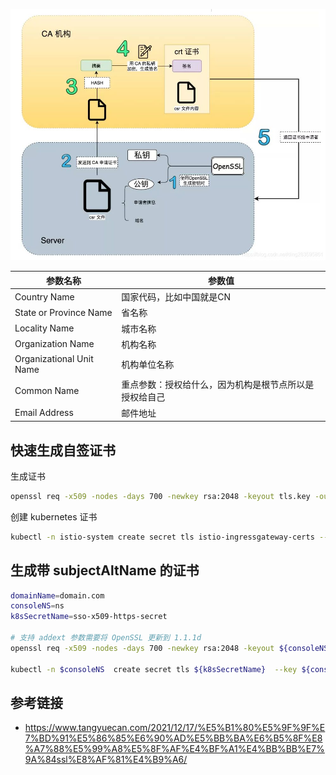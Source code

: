 ![img](.assets/生成自签证书/ssl.jpeg)

| 参数名称                 | 参数值                                                 |
| ------------------------ | ------------------------------------------------------ |
| Country Name             | 国家代码，比如中国就是CN                               |
| State or Province Name   | 省名称                                                 |
| Locality Name            | 城市名称                                               |
| Organization Name        | 机构名称                                               |
| Organizational Unit Name | 机构单位名称                                           |
| Common Name              | 重点参数：授权给什么，因为机构是根节点所以是授权给自己 |
| Email Address            | 邮件地址                                               |



## 快速生成自签证书

生成证书

```bash
openssl req -x509 -nodes -days 700 -newkey rsa:2048 -keyout tls.key -out  ca.crt -subj "/CN=poc.com"
```

创建 kubernetes 证书

```bash
kubectl -n istio-system create secret tls istio-ingressgateway-certs --key tls.key --cert ca.crt --dry-run -o yaml | kubectl apply  -f -
```

## 生成带 subjectAltName 的证书

```bash
domainName=domain.com
consoleNS=ns
k8sSecretName=sso-x509-https-secret

# 支持 addext 参数需要将 OpenSSL 更新到 1.1.1d
openssl req -x509 -nodes -days 700 -newkey rsa:2048 -keyout ${consoleNS}-tls.key -out ${consoleNS}-ca.crt -subj "/CN=${domainName}" -addext "subjectAltName = DNS:${domainName}"

kubectl -n $consoleNS  create secret tls ${k8sSecretName}  --key ${consoleNS}-tls.key --cert ${consoleNS}-ca.crt --dry-run -o yaml |kubectl apply  -f -

```

## 参考链接

- <https://www.tangyuecan.com/2021/12/17/%E5%B1%80%E5%9F%9F%E7%BD%91%E5%86%85%E6%90%AD%E5%BB%BA%E6%B5%8F%E8%A7%88%E5%99%A8%E5%8F%AF%E4%BF%A1%E4%BB%BB%E7%9A%84ssl%E8%AF%81%E4%B9%A6/>